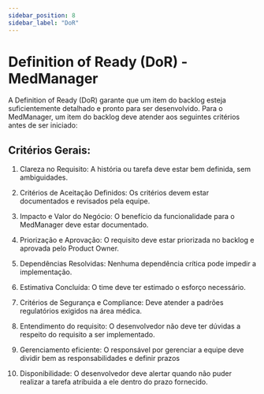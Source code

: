 ```yaml
---
sidebar_position: 8
sidebar_label: "DoR"
---
```


# Definition of Ready (DoR) - MedManager

A Definition of Ready (DoR) garante que um item do backlog esteja suficientemente detalhado e pronto para ser desenvolvido. Para o MedManager, um item do backlog deve atender aos seguintes critérios antes de ser iniciado:

## Critérios Gerais:

1. Clareza no Requisito: A história ou tarefa deve estar bem definida, sem ambiguidades.

2. Critérios de Aceitação Definidos: Os critérios devem estar documentados e revisados pela equipe.

3. Impacto e Valor do Negócio: O benefício da funcionalidade para o MedManager deve estar documentado.

4. Priorização e Aprovação: O requisito deve estar priorizada no backlog e aprovada pelo Product Owner.

5. Dependências Resolvidas: Nenhuma dependência crítica pode impedir a implementação.

6. Estimativa Concluída: O time deve ter estimado o esforço necessário.

7. Critérios de Segurança e Compliance: Deve atender a padrões regulatórios exigidos na área médica.

8. Entendimento do requisito: O desenvolvedor não deve ter dúvidas a respeito do requisito a ser implementado.

9. Gerenciamento eficiente: O responsável por gerenciar a equipe deve dividir bem as responsabilidades e definir prazos

10. Disponibilidade: O desenvolvedor deve alertar quando não puder realizar a tarefa atribuida a ele dentro do prazo fornecido.